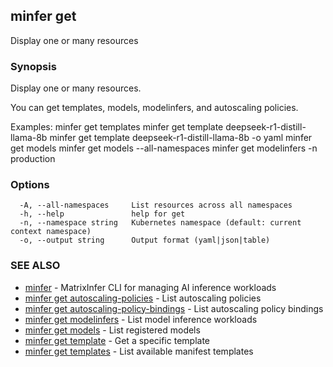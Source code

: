 ## minfer get

Display one or many resources

### Synopsis

Display one or many resources.

You can get templates, models, modelinfers, and autoscaling policies.

Examples:
  minfer get templates
  minfer get template deepseek-r1-distill-llama-8b
  minfer get template deepseek-r1-distill-llama-8b -o yaml
  minfer get models
  minfer get models --all-namespaces
  minfer get modelinfers -n production

### Options

```
  -A, --all-namespaces     List resources across all namespaces
  -h, --help               help for get
  -n, --namespace string   Kubernetes namespace (default: current context namespace)
  -o, --output string      Output format (yaml|json|table)
```

### SEE ALSO

* [minfer](minfer.md)	 - MatrixInfer CLI for managing AI inference workloads
* [minfer get autoscaling-policies](minfer_get_autoscaling-policies.md)	 - List autoscaling policies
* [minfer get autoscaling-policy-bindings](minfer_get_autoscaling-policy-bindings.md)	 - List autoscaling policy bindings
* [minfer get modelinfers](minfer_get_modelinfers.md)	 - List model inference workloads
* [minfer get models](minfer_get_models.md)	 - List registered models
* [minfer get template](minfer_get_template.md)	 - Get a specific template
* [minfer get templates](minfer_get_templates.md)	 - List available manifest templates

